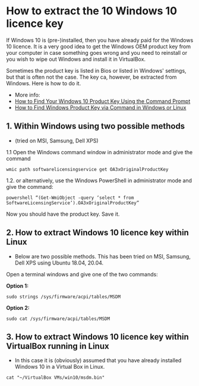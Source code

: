 
# How to extract the 10 Windows 10 licence key 

If Windows 10 is (pre-)installed, then you have already paid for the Windows 10 licence. It is a very good idea to get the Windows OEM product 
key from your computer in case something goes wrong and you need to reinstall or you wish to wipe out Windows and install it in VirtualBox. 

Sometimes the product key is listed in Bios or listed in Windows' settings, but that is often not the case. The key ca, however, be extracted from Windows. Here is how to do it.

- More info:
 - [How to Find Your Windows 10 Product Key Using the Command Prompt](https://www.howtogeek.com/660517/how-to-find-your-windows-10-product-key-using-the-command-prompt/)
 - [How to Find Windows Product Key via Command in Windows or Linux](https://osxdaily.com/2018/09/09/how-find-windows-product-key/)

## 1. Within Windows using two possible methods
 - (tried on MSI, Samsung, Dell XPS) 


1.1 Open the Windows command window in administrator mode and give the command

```
wmic path softwarelicensingservice get OA3xOriginalProductKey
```

1.2. or alternatively, use the Windows PowerShell in administrator mode and give the command:

```
powershell “(Get-WmiObject -query ‘select * from SoftwareLicensingService’).OA3xOriginalProductKey”
```
Now you should have the product key. Save it.

## 2. How to extract Windows 10 licence key within Linux

- Below are two possible methods. This has been tried on MSI, Samsung, Dell XPS using Ubuntu 18.04, 20.04. 

Open a terminal windows and give one of the two commands:

**Option 1:**
```
sudo strings /sys/firmware/acpi/tables/MSDM
```

**Option 2:**

```
sudo cat /sys/firmware/acpi/tables/MSDM

```

## 3. How to extract Windows 10 licence key within VirtualBox running in Linux

- In this case it is (obviously) assumed that you have already installed Windows 10 in a Virtual Box in Linux.

```
cat "~/VirtualBox VMs/win10/msdm.bin"
```
